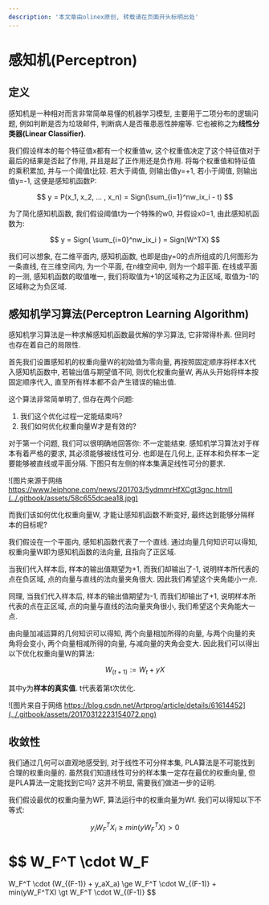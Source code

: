 ```yaml
---
description: '本文章由olinex原创, 转载请在页面开头标明出处'
---
```


# 感知机\(Perceptron\)

## 定义

感知机是一种相对而言非常简单易懂的机器学习模型, 主要用于二项分布的逻辑问题, 例如判断是否为垃圾邮件, 判断病人是否罹患恶性肿瘤等. 它也被称之为**线性分类器\(Linear Classifier\)**.

我们假设样本的每个特征值x都有一个权重值w, 这个权重值决定了这个特征值对于最后的结果是否起了作用, 并且是起了正作用还是负作用. 将每个权重值和特征值的乘积累加, 并与一个阈值t比较. 若大于阈值, 则输出值y=+1, 若小于阈值, 则输出值y=-1, 这便是感知机函数P:

$$
y 
= P(x_1, x_2, ... , x_n) 
= Sign(\sum_{i=1}^nw_ix_i - t)
$$

为了简化感知机函数, 我们假设阈值t为一个特殊的w0, 并假设x0=1, 由此感知机函数为:

$$
y = Sign(
\sum_{i=0}^nw_ix_i
)
= Sign(W^TX)
$$

我们可以想象, 在二维平面内, 感知机函数, 也即是由y=0的点所组成的几何图形为一条直线, 在三维空间内, 为一个平面, 在n维空间中, 则为一个超平面. 在线或平面的一测, 感知机函数的取值唯一, 我们将取值为+1的区域称之为正区域, 取值为-1的区域称之为负区域.

## 感知机学习算法\(Perceptron Learning Algorithm\)

感知机学习算法是一种求解感知机函数最优解的学习算法, 它非常得朴素. 但同时也存在着自己的局限性.

首先我们设置感知机的权重向量W的初始值为零向量, 再按照固定顺序将样本X代入感知机函数中, 若输出值与期望值不同, 则优化权重向量W, 再从头开始将样本按固定顺序代入, 直至所有样本都不会产生错误的输出值. 

这个算法非常简单明了, 但存在两个问题:

1. 我们这个优化过程一定能结束吗? 
2. 我们如何优化权重向量W才是有效的?

对于第一个问题, 我们可以很明确地回答你: 不一定能结束. 感知机学习算法对于样本有着严格的要求, 其必须能够被线性可分. 也即是在几何上, 正样本和负样本一定要能够被直线或平面分隔.  下图只有左侧的样本集满足线性可分的要求.

![&#x56FE;&#x7247;&#x6765;&#x6E90;&#x4E8E;&#x7F51;&#x7EDC; https://www.leiphone.com/news/201703/5ydmmrHfXCgt3gnc.html](../.gitbook/assets/58c655dcaea18.jpg)

而我们该如何优化权重向量W, 才能让感知机函数不断变好, 最终达到能够分隔样本的目标呢?

我们假设在一个平面内, 感知机函数代表了一个直线. 通过向量几何知识可以得知, 权重向量W即为感知机函数的法向量, 且指向了正区域. 

当我们代入样本后, 样本的输出值期望为+1, 而我们却输出了-1, 说明样本所代表的点在负区域, 点的向量与直线的法向量夹角很大. 因此我们希望这个夹角能小一点. 

同理, 当我们代入样本后, 样本的输出值期望为-1, 而我们却输出了+1, 说明样本所代表的点在正区域, 点的向量与直线的法向量夹角很小, 我们希望这个夹角能大一点.

由向量加减运算的几何知识可以得知, 两个向量相加所得的向量, 与两个向量的夹角将会变小, 两个向量相减所得的向量, 与减向量的夹角会变大. 因此我们可以得出以下优化权重向量W的算法:

$$
W_{(t+1)} := W_t + yX
$$

其中y为**样本的真实值**. t代表着第t次优化.

![&#x56FE;&#x7247;&#x6765;&#x81EA;&#x4E8E;&#x7F51;&#x7EDC; https://blog.csdn.net/Artprog/article/details/61614452](../.gitbook/assets/20170312223154072.png)

## 收敛性

我们通过几何可以直观地感受到, 对于线性不可分样本集, PLA算法是不可能找到合理的权重向量的. 虽然我们知道线性可分的样本集一定存在最优的权重向量, 但是PLA算法一定能找到它吗? 这并不明显, 需要我们做进一步的证明.

我们假设最优的权重向量为WF, 算法运行中的权重向量为Wf. 我们可以得知以下不等式:

$$
y_iW_F^TX_i 
\ge 
min(yW_F^TX)
\gt
0
$$

$$
W_F^T \cdot W_F
= 
W_F^T  \cdot (W_{(F-1)} + y_aX_a)
\ge
W_F^T  \cdot W_{(F-1)} + min(yW_F^TX)
\gt
W_F^T  \cdot W_{(F-1)}
$$



